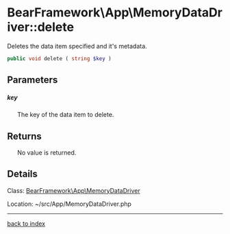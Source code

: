 # BearFramework\App\MemoryDataDriver::delete

Deletes the data item specified and it's metadata.

```php
public void delete ( string $key )
```

## Parameters

##### key

&nbsp;&nbsp;&nbsp;&nbsp;&nbsp;&nbsp;The key of the data item to delete.

## Returns

&nbsp;&nbsp;&nbsp;&nbsp;&nbsp;&nbsp;No value is returned.

## Details

Class: [BearFramework\App\MemoryDataDriver](bearframework.app.memorydatadriver.class.md)

Location: ~/src/App/MemoryDataDriver.php

---

[back to index](index.md)

